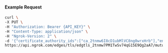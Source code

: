 <!-- Code generated for API Clients. DO NOT EDIT. -->

#### Example Request

```bash
curl \
-X PUT \
-H "Authorization: Bearer {API_KEY}" \
-H "Content-Type: application/json" \
-H "Ngrok-Version: 2" \
-d '{"certificate_authority_ids":["ca_2tnmw6I8cD1ubMlVC8ng0wrxHrb"],"enabled":true}' \
https://api.ngrok.com/edges/tls/edgtls_2tnmw7PM1TwSv74qG15E9Qg2aA7/mutual_tls
```
